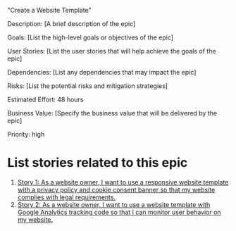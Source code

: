 "Create a Website Template"

Description: [A brief description of the epic]

Goals: [List the high-level goals or objectives of the epic]

User Stories: [List the user stories that will help achieve the goals of the epic]

Dependencies: [List any dependencies that may impact the epic]

Risks: [List the potential risks and mitigation strategies]

Estimated Effort: 48 hours

Business Value: [Specify the business value that will be delivered by the epic]

Priority: high

# List stories related to this epic
1. [Story 1: As a website owner, I want to use a responsive website template with a privacy policy and cookie consent 
banner so that my website complies with legal requirements.](stories/story_3.1.1.md)
2. [Story 2: As a website owner, I want to use a website template with Google Analytics tracking code so that I 
can monitor user behavior on my website.](stories/story_3.1.2.md)